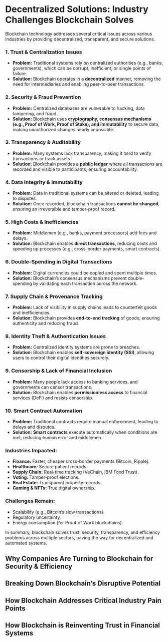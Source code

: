 # Decentralized Solutions: Industry Challenges Blockchain Solves

Blockchain technology addresses several critical issues across various industries by providing decentralized, transparent, and secure solutions.

### **1. Trust & Centralization Issues**
   - **Problem:** Traditional systems rely on centralized authorities (e.g., banks, governments), which can be corrupt, inefficient, or single points of failure.
   - **Solution:** Blockchain operates in a **decentralized** manner, removing the need for intermediaries and enabling peer-to-peer transactions.

### **2. Security & Fraud Prevention**
   - **Problem:** Centralized databases are vulnerable to hacking, data tampering, and fraud.
   - **Solution:** Blockchain uses **cryptography, consensus mechanisms (e.g., Proof of Work, Proof of Stake), and immutability** to secure data, making unauthorized changes nearly impossible.

### **3. Transparency & Auditability**
   - **Problem:** Many systems lack transparency, making it hard to verify transactions or track assets.
   - **Solution:** Blockchain provides a **public ledger** where all transactions are recorded and visible to participants, ensuring accountability.

### **4. Data Integrity & Immutability**
   - **Problem:** Data in traditional systems can be altered or deleted, leading to disputes.
   - **Solution:** Once recorded, blockchain transactions **cannot be changed**, ensuring an irreversible and tamper-proof record.

### **5. High Costs & Inefficiencies**
   - **Problem:** Middlemen (e.g., banks, payment processors) add fees and delays.
   - **Solution:** Blockchain enables **direct transactions**, reducing costs and speeding up processes (e.g., cross-border payments, smart contracts).

### **6. Double-Spending in Digital Transactions**
   - **Problem:** Digital currencies could be copied and spent multiple times.
   - **Solution:** Blockchain’s consensus mechanisms prevent double-spending by validating each transaction across the network.

### **7. Supply Chain & Provenance Tracking**
   - **Problem:** Lack of visibility in supply chains leads to counterfeit goods and inefficiencies.
   - **Solution:** Blockchain provides **end-to-end tracking** of goods, ensuring authenticity and reducing fraud.

### **8. Identity Theft & Authentication Issues**
   - **Problem:** Centralized identity systems are prone to breaches.
   - **Solution:** Blockchain enables **self-sovereign identity (SSI)**, allowing users to control their digital identities securely.

### **9. Censorship & Lack of Financial Inclusion**
   - **Problem:** Many people lack access to banking services, and governments can censor transactions.
   - **Solution:** Blockchain enables **permissionless access** to financial services (DeFi) and resists censorship.

### **10. Smart Contract Automation**
   - **Problem:** Traditional contracts require manual enforcement, leading to delays and disputes.
   - **Solution:** **Smart contracts** execute automatically when conditions are met, reducing human error and middlemen.

### **Industries Impacted:**
- **Finance:** Faster, cheaper cross-border payments (Bitcoin, Ripple).  
- **Healthcare:** Secure patient records.  
- **Supply Chain:** Real-time tracking (VeChain, IBM Food Trust).  
- **Voting:** Tamper-proof elections.  
- **Real Estate:** Transparent property records.  
- **Gaming & NFTs:** True digital ownership.  

### **Challenges Remain:**
- Scalability (e.g., Bitcoin’s slow transactions).  
- Regulatory uncertainty.  
- Energy consumption (for Proof of Work blockchains).  

In summary, blockchain solves trust, security, transparency, and efficiency problems across multiple sectors, paving the way for decentralized and automated systems.

## Why Companies Are Turning to Blockchain for Security & Efficiency

## Breaking Down Blockchain’s Disruptive Potential

## How Blockchain Addresses Critical Industry Pain Points

## How Blockchain is Reinventing Trust in Financial Systems
